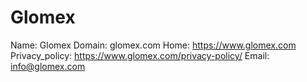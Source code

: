 
# Glomex

Name: Glomex
Domain: glomex.com
Home: https://www.glomex.com
Privacy_policy: https://www.glomex.com/privacy-policy/
Email: info@glomex.com
